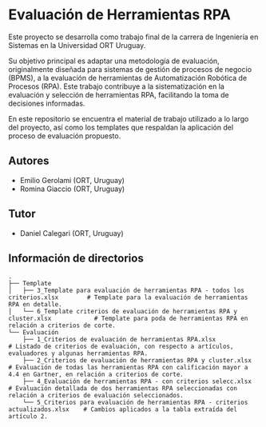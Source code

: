 # Evaluación de Herramientas RPA

Este proyecto se desarrolla como trabajo final de la carrera de Ingeniería en Sistemas en la Universidad ORT Uruguay.

Su objetivo principal es adaptar una metodología de evaluación, originalmente diseñada para sistemas de gestión de procesos de negocio (BPMS), a la evaluación de herramientas de Automatización Robótica de Procesos (RPA). Este trabajo contribuye a la sistematización en la evaluación y selección de herramientas RPA, facilitando la toma de decisiones informadas.

En este repositorio se encuentra el material de trabajo utilizado a lo largo del proyecto, así como los templates que respaldan la aplicación del proceso de evaluación propuesto.


## Autores

- Emilio Gerolami (ORT, Uruguay)
- Romina Giaccio (ORT, Uruguay)

## Tutor

- Daniel Calegari (ORT, Uruguay)

## Información de directorios

    .
    ├── Template                  
    │   ├── 3_Template para evaluación de herramientas RPA - todos los criterios.xlsx        # Template para la evaluación de herramientas RPA en detalle.
    │   └── 6_Template criterios de evaluación de herramientas RPA y cluster.xlsx            # Template para poda de herramientas RPA en relación a criterios de corte.
    └── Evaluación                
        ├── 1_Criterios de evaluación de herramientas RPA.xlsx                               # Listado de criterios de evaluación, con respecto a artículos, evaluadores y algunas herramientas RPA.
        ├── 2_Criterios de evaluación de herramientas RPA y cluster.xlsx                     # Evaluación de todas las herramientas RPA con calificación mayor a 4.4 en Gartner, en relación a criterios de corte.
        ├── 4_Evaluación de herramientas RPA - con criterios selecc.xlsx                     # Evaluación detallada de dos herramientas RPA seleccionadas con relación a criterios de evaluación seleccionados.
        └── 5_Criterios para evaluación de herramientas RPA - criterios actualizados.xlsx    # Cambios aplicados a la tabla extraída del artículo 2.



    
